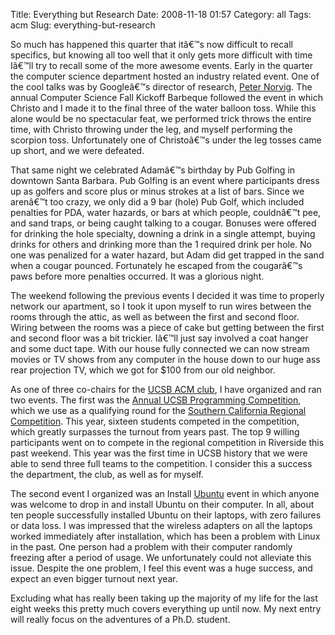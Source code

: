 Title: Everything but Research
Date: 2008-11-18 01:57
Category: all
Tags: acm
Slug: everything-but-research

So much has happened this quarter that itâ€™s now difficult to recall
specifics, but knowing all too well that it only gets more difficult
with time Iâ€™ll try to recall some of the more awesome events. Early in
the quarter the computer science department hosted an industry related
event. One of the cool talks was by Googleâ€™s director of research,
[Peter Norvig][]. The annual Computer Science Fall Kickoff Barbeque
followed the event in which Christo and I made it to the final three of
the water balloon toss. While this alone would be no spectacular feat,
we performed trick throws the entire time, with Christo throwing under
the leg, and myself performing the scorpion toss. Unfortunately one of
Christoâ€™s under the leg tosses came up short, and we were defeated.

That same night we celebrated Adamâ€™s birthday by Pub Golfing in
downtown Santa Barbara. Pub Golfing is an event where participants dress
up as golfers and score plus or minus strokes at a list of bars. Since
we arenâ€™t too crazy, we only did a 9 bar (hole) Pub Golf, which
included penalties for PDA, water hazards, or bars at which people,
couldnâ€™t pee, and sand traps, or being caught talking to a cougar.
Bonuses were offered for drinking the hole specialty, downing a drink in
a single attempt, buying drinks for others and drinking more than the 1
required drink per hole. No one was penalized for a water hazard, but
Adam did get trapped in the sand when a cougar pounced. Fortunately he
escaped from the cougarâ€™s paws before more penalties occurred. It was
a glorious night.

The weekend following the previous events I decided it was time to
properly network our apartment, so I took it upon myself to run wires
between the rooms through the attic, as well as between the first and
second floor. Wiring between the rooms was a piece of cake but getting
between the first and second floor was a bit trickier. Iâ€™ll just say
involved a coat hanger and some duct tape. With our house fully
connected we can now stream movies or TV shows from any computer in the
house down to our huge ass rear projection TV, which we got for $100
from our old neighbor.

As one of three co-chairs for the [UCSB ACM club][], I have organized
and ran two events. The first was the [Annual UCSB Programming
Competition][], which we use as a qualifying round for the [Southern
California Regional Competition][]. This year, sixteen students competed
in the competition, which greatly surpasses the turnout from years past.
The top 9 willing participants went on to compete in the regional
competition in Riverside this past weekend. This year was the first time
in UCSB history that we were able to send three full teams to the
competition. I consider this a success the department, the club, as well
as for myself.

The second event I organized was an Install [Ubuntu][] event in which
anyone was welcome to drop in and install Ubuntu on their computer. In
all, about ten people successfully installed Ubuntu on their laptops,
with zero failures or data loss. I was impressed that the wireless
adapters on all the laptops worked immediately after installation, which
has been a problem with Linux in the past. One person had a problem with
their computer randomly freezing after a period of usage. We
unfortunately could not alleviate this issue. Despite the one problem, I
feel this event was a huge success, and expect an even bigger turnout
next year.

Excluding what has really been taking up the majority of my life for the
last eight weeks this pretty much covers everything up until now. My
next entry will really focus on the adventures of a Ph.D. student.

  [Peter Norvig]: http://en.wikipedia.org/wiki/Peter_Norvig
  [UCSB ACM club]: http://www.acmucsb.com/
  [Annual UCSB Programming Competition]: http://cs.ucsb.edu/~bboe/acm/pc2008/
  [Southern California Regional Competition]: http://socalcontest.org/
  [Ubuntu]: http://www.ubuntu.com/
